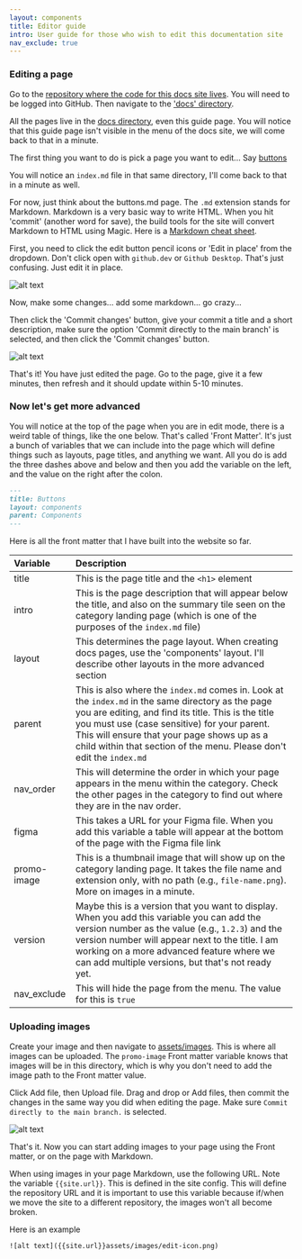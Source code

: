 ```yaml
---
layout: components
title: Editor guide
intro: User guide for those who wish to edit this documentation site
nav_exclude: true
---
```


### Editing a page

Go to the [repository where the code for this docs site lives](https://github.com/asmithdigital/raads-digital). You will need to be logged into GitHub. Then navigate to the ['docs' directory](https://github.com/asmithdigital/raads-digital/tree/main/docs).

All the pages live in the [docs directory](https://github.com/asmithdigital/raads-digital/tree/main/docs), even this guide page. You will notice that this guide page isn't visible in the menu of the docs site, we will come back to that in a minute.

The first thing you want to do is pick a page you want to edit... Say [buttons](https://github.com/asmithdigital/raads-digital/blob/main/docs/components/buttons.md)

You will notice an `index.md` file in that same directory, I'll come back to that in a minute as well. 

  For now, just think about the buttons.md page. The `.md` extension stands for Markdown. Markdown is a very basic way to write HTML. When you hit 'commit' (another word for save), the build tools for the site will convert Markdown to HTML using Magic. Here is a [Markdown cheat sheet](https://www.markdownguide.org/cheat-sheet/).

First, you need to click the edit button pencil icons or 'Edit in place' from the dropdown. Don't click open with `github.dev` or `Github Desktop`. That's just confusing. Just edit it in place.

![alt text]({{site.url}}assets/images/edit-icon.png)

Now, make some changes... add some markdown... go crazy...

Then click the 'Commit changes' button, give your commit a title and a short description, make sure the option 'Commit directly to the main branch' is selected, and then click the 'Commit changes' button. 

![alt text]({{site.url}}assets/images/commit-button.png)

That's it! You have just edited the page. Go to the page, give it a few minutes, then refresh and it should update within 5-10 minutes.

### Now let's get more advanced

You will notice at the top of the page when you are in edit mode, there is a weird table of things, like the one below. That's called 'Front Matter'. It's just a bunch of variables that we can include into the page which will define things such as layouts, page titles, and anything we want. All you do is add the three dashes above and below and then you add the variable on the left, and the value on the right after the colon.

```markdown
---
title: Buttons
layout: components
parent: Components
---
```

Here is all the front matter that I have built into the website so far.

| Variable | Description |
|:-------------|:------------------|
| title | This is the page title and the `<h1>` element |
| intro | This is the page description that will appear below the title, and also on the summary tile seen on the category landing page (which is one of the purposes of the `index.md` file) |
| layout | This determines the page layout. When creating docs pages, use the 'components' layout. I'll describe other layouts in the more advanced section  |
| parent | This is also where the `index.md` comes in. Look at the `index.md` in the same directory as the page you are editing, and find its title. This is the title you must use (case sensitive) for your parent. This will ensure that your page shows up as a child within that section of the menu. Please don't edit the `index.md` |
| nav_order | This will determine the order in which your page appears in the menu within the category. Check the other pages in the category to find out where they are in the nav order. |
| figma | This takes a URL for your Figma file. When you add this variable a table will appear at the bottom of the page with the Figma file link |
| promo-image | This is a thumbnail image that will show up on the category landing page. It takes the file name and extension only, with no path (e.g., `file-name.png`). More on images in a minute. |
| version | Maybe this is a version that you want to display. When you add this variable you can add the version number as the value (e.g., `1.2.3`) and the version number will appear next to the title. I am working on a more advanced feature where we can add multiple versions, but that's not ready yet. |
| nav_exclude | This will hide the page from the menu. The value for this is `true` |

### Uploading images

Create your image and then navigate to [assets/images](https://github.com/asmithdigital/raads-digital/tree/main/assets/images). This is where all images can be uploaded. The `promo-image` Front matter variable knows that images will be in this directory, which is why you don't need to add the image path to the Front matter value.

Click Add file, then Upload file. Drag and drop or Add files, then commit the changes in the same way you did when editing the page. Make sure `Commit directly to the main branch.` is selected.

![alt text]({{site.url}}assets/images/upload-file.png)

That's it. Now you can start adding images to your page using the Front matter, or on the page with Markdown. 

When using images in your page Markdown, use the following URL. Note the variable ```{{site.url}}```. This is defined in the site config. This will define the repository URL and it is important to use this variable because if/when we move the site to a different repository, the images won't all become broken.

Here is an example

```
![alt text]({{site.url}}assets/images/edit-icon.png)
```

